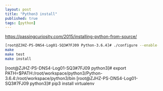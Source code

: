 ```yaml
---
layout: post
title: "Python3 install"
published: true
tags: [python]
---
```



https://passingcuriosity.com/2015/installing-python-from-source/

```sh
[root@ZJHZ-PS-DNS4-Log01-SQ3#7FJ09 Python-3.6.4]# ./configure --enable-optimizations --prefix=/root/workspace/python3
make
make test
make install
```

[root@ZJHZ-PS-DNS4-Log01-SQ3#7FJ09 python3]# export PATH=$PATH:/root/workspace/python3/Python-3.6.4:/root/workspace/python3/bin
[root@ZJHZ-PS-DNS4-Log01-SQ3#7FJ09 python3]# pip3 install virtualenv
